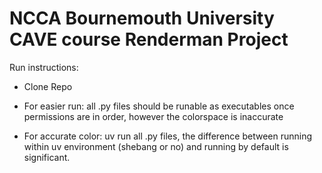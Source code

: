 # NCCA Bournemouth University CAVE course Renderman Project

Run instructions:

- Clone Repo

- For easier run: all .py files should be runable as executables once permissions are in order, however the colorspace is inaccurate

- For accurate color: uv run all .py files, the difference between running within uv environment (shebang or no) and running by default is significant. 
